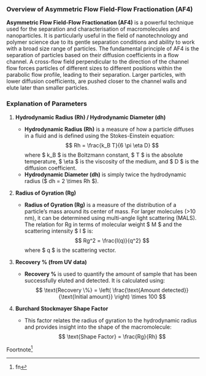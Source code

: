 ### Overview of Asymmetric Flow Field-Flow Fractionation (AF4)

**Asymmetric Flow Field-Flow Fractionation (AF4)** is a powerful technique used for the separation and characterisation of macromolecules and nanoparticles. It is particularly useful in the field of nanotechnology and polymer science due to its gentle separation conditions and ability to work with a broad size range of particles. The fundamental principle of AF4 is the separation of particles based on their diffusion coefficients in a flow channel. A cross-flow field perpendicular to the direction of the channel flow forces particles of different sizes to different positions within the parabolic flow profile, leading to their separation. Larger particles, with lower diffusion coefficients, are pushed closer to the channel walls and elute later than smaller particles.

### Explanation of Parameters

1. **Hydrodynamic Radius (Rh) / Hydrodynamic Diameter (dh)**
   - **Hydrodynamic Radius (Rh)** is a measure of how a particle diffuses in a fluid and is defined using the Stokes-Einstein equation:
     $$
     Rh = \frac{k_B T}{6 \pi \eta D}
     $$
     where $ k_B $ is the Boltzmann constant, $ T $ is the absolute temperature, $ \eta $ is the viscosity of the medium, and $ D $ is the diffusion coefficient.
   - **Hydrodynamic Diameter (dh)** is simply twice the hydrodynamic radius ($ dh = 2 \times Rh $).

2. **Radius of Gyration (Rg)**
   - **Radius of Gyration (Rg)** is a measure of the distribution of a particle’s mass around its center of mass. For larger molecules (>10 nm), it can be determined using multi-angle light scattering (MALS). The relation for Rg in terms of molecular weight $ M $ and the scattering intensity $ I $ is:
     $$
     Rg^2 = \frac{I(q)}{q^2}
     $$
     where $ q $ is the scattering vector.

3. **Recovery % (from UV data)**
   - **Recovery %** is used to quantify the amount of sample that has been successfully eluted and detected. It is calculated using:
     $$
     \text{Recovery \%} = \left( \frac{\text{Amount detected}}{\text{Initial amount}} \right) \times 100
     $$

4. **Burchard Stockmayer Shape Factor**
   - This factor relates the radius of gyration to the hydrodynamic radius and provides insight into the shape of the macromolecule:
     $$
     \text{Shape Factor} = \frac{Rg}{Rh}
     $$


Foortnote[^1]

[^1]:fn